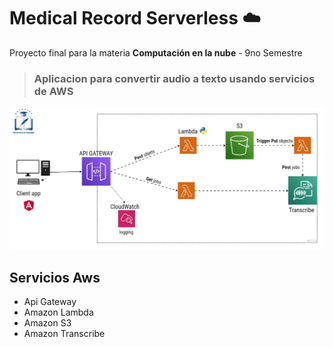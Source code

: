 # Medical Record Serverless ☁️
Proyecto final para la materia **Computación en la nube** - 9no Semestre

> ### Aplicacion para convertir audio a texto usando servicios de AWS

![arquitectura de servicios](/frontAngular/src/assets/architecture.jpg)

## Servicios Aws
* Api Gateway
* Amazon Lambda
* Amazon S3
* Amazon Transcribe

